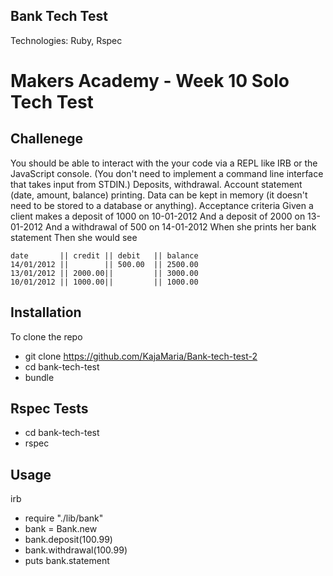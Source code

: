 ## Bank Tech Test


Technologies: Ruby, Rspec

# Makers Academy - Week 10 Solo Tech Test


## Challenege
You should be able to interact with the your code via a REPL like IRB or the JavaScript console. (You don't need to implement a command line interface that takes input from STDIN.)
Deposits, withdrawal.
Account statement (date, amount, balance) printing.
Data can be kept in memory (it doesn't need to be stored to a database or anything).
Acceptance criteria
Given a client makes a deposit of 1000 on 10-01-2012 And a deposit of 2000 on 13-01-2012 And a withdrawal of 500 on 14-01-2012 When she prints her bank statement Then she would see

```
date       || credit || debit   || balance
14/01/2012 ||        || 500.00  || 2500.00
13/01/2012 || 2000.00||         || 3000.00
10/01/2012 || 1000.00||         || 1000.00

```

## Installation

To clone the repo
 - git clone https://github.com/KajaMaria/Bank-tech-test-2
 - cd bank-tech-test
 - bundle


## Rspec Tests
 - cd bank-tech-test
- rspec


## Usage
irb

-  require "./lib/bank"
-  bank = Bank.new
-  bank.deposit(100.99)
-  bank.withdrawal(100.99)
-  puts bank.statement
